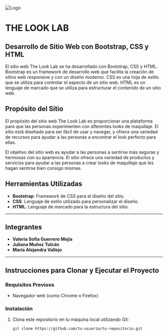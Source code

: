 ![Logo](https://thelooklab.ca/cdn/shop/files/OpenGraph.png?v=1639186507)

# THE LOOK LAB

## Desarrollo de Sitio Web con Bootstrap, CSS y HTML

El sitio web The Look Lab se ha desarrollado con Bootstrap, CSS y HTML. Bootstrap es un framework de desarrollo web que facilita la creación de sitios web responsive y con un diseño moderno. CSS es una hoja de estilo que se utiliza para controlar el aspecto de un sitio web. HTML es un lenguaje de marcado que se utiliza para estructurar el contenido de un sitio web.

## Propósito del Sitio 

El propósito del sitio web The Look Lab es proporcionar una plataforma para que las personas experimenten con diferentes looks de maquillaje. El sitio está diseñado para ser fácil de usar y navegar, y ofrece una variedad de recursos para ayudar a las personas a encontrar el look perfecto para ellas.

El objetivo del sitio web es ayudar a las personas a sentirse más seguras y hermosas con su apariencia. El sitio ofrece una variedad de productos y servicios para ayudar a las personas a crear looks de maquillaje que les hagan sentirse bien consigo mismas.

## Herramientas Utilizadas

- **Bootstrap**: Framework de CSS para el diseño del sitio.
- **CSS**: Lenguaje de estilo utilizado para personalizar el diseño.
- **HTML**: Lenguaje de marcado para la estructura del sitio.

---

## Integrantes
- **Valeria Sofía Guerrero Mejía**
- **Juliana Muñoz Tulcán**
- **María Alejandra Vallejo**

---

## Instrucciones para Clonar y Ejecutar el Proyecto

### Requisitos Previoss

- Navegador web (como Chrome o Firefox)

### Instalación

1. Clona este repositorio en tu máquina local utilizando Git:

   ```bash
   git clone https://github.com/tu-usuario/tu-repositorio.git
